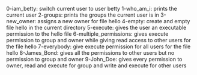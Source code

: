 0-iam_betty: switch current user to user betty
1-who_am_i: prints the current user
2-groups: prints the groups the current user is in
3-new_owner: assigns a new owner for file hello
4-empty: create and empty file hello in the current directory
5-execute: gives the user an executable permission to the hello file
6-multiple_permissions: gives execute permission to group and owner while giving read access to other users for the file hello
7-everybody: give execute permission for all users for the file hello
8-James_Bond: gives all the permissions to other users but no permission to group and owner
9-John_Doe: gives every permission to owner, read and execute for group and write and execute for other users
